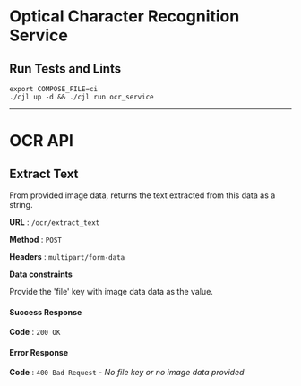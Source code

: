 # Optical Character Recognition Service

## Run Tests and Lints

```
export COMPOSE_FILE=ci
./cjl up -d && ./cjl run ocr_service
```

---
# OCR API

## Extract Text

From provided image data, returns the text extracted from this data as a string.

**URL** : `/ocr/extract_text`

**Method** : `POST`

**Headers** : `multipart/form-data`

**Data constraints**

Provide the 'file' key with image data data as the value.

#### Success Response

**Code** : `200 OK`

#### Error Response

**Code** : `400 Bad Request` - *No file key or no image data provided*


